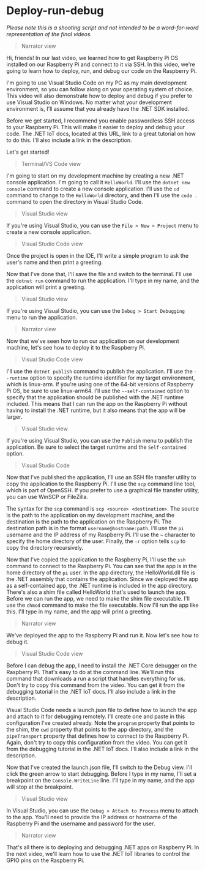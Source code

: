 # Deploy-run-debug

*Please note this is a shooting script and not intended to be a word-for-word representation of the final videos.*

> Narrator view

Hi, friends! In our last video, we learned how to get Raspberry Pi OS installed on our Raspberry Pi and connect to it via SSH. In this video, we're going to learn how to deploy, run, and debug our code on the Raspberry Pi.

I'm going to use Visual Studio Code on my PC as my main development environment, so you can follow along on your operating system of choice. This video will also demonstrate how to deploy and debug if you prefer to use Visual Studio on Windows. No matter what your development environment is, I'll assume that you already have the .NET SDK installed.

Before we get started, I recommend you enable passwordless SSH access to your Raspberry Pi. This will make it easier to deploy and debug your code. The .NET IoT docs, located at this URL, link to a great tutorial on how to do this. I'll also include a link in the description.

Let's get started!

> Terminal/VS Code view

I'm going to start on my development machine by creating a new .NET console application. I'm going to call it `HelloWorld`. I'll use the `dotnet new console` command to create a new console application. I'll use the `cd` command to change to the `HelloWorld` directory, and then I'll use the `code .` command to open the directory in Visual Studio Code.

> Visual Studio view

If you're using Visual Studio, you can use the `File > New > Project` menu to create a new console application.

> Visual Studio Code view

Once the project is open in the IDE, I'll write a simple program to ask the user's name and then print a greeting.

Now that I've done that, I'll save the file and switch to the terminal. I'll use the `dotnet run` command to run the application. I'll type in my name, and the application will print a greeting.

> Visual Studio view

If you're using Visual Studio, you can use the `Debug > Start Debugging` menu to run the application.

> Narrator view

Now that we've seen how to run our application on our development machine, let's see how to deploy it to the Raspberry Pi.

> Visual Studio Code view

I'll use the `dotnet publish` command to publish the application. I'll use the `--runtime` option to specify the runtime identifier for my target environment, which is linux-arm. If you're using one of the 64-bit versions of Raspberry Pi OS, be sure to use linux-arm64. I'll use the `--self-contained` option to specify that the application should be published with the .NET runtime included. This means that I can run the app on the Raspberry Pi without having to install the .NET runtime, but it also means that the app will be larger.

> Visual Studio view

If you're using Visual Studio, you can use the `Publish` menu to publish the application. Be sure to select the target runtime and the `Self-contained` option.

> Visual Studio Code

Now that I've published the application, I'll use an SSH file transfer utility to copy the application to the Raspberry Pi. I'll use the `scp` command line tool, which is part of OpenSSH. If you prefer to use a graphical file transfer utility, you can use WinSCP or FileZilla.

 The syntax for the `scp` command is `scp <source> <destination>`. The source is the path to the application on my development machine, and the destination is the path to the application on the Raspberry Pi. The destination path is in the format `username@hostname:path`. I'll use the `pi` username and the IP address of my Raspberry Pi. I'll use the `~` character to specify the home directory of the user. Finally, the `-r` option tells `scp` to copy the directory recursively.

Now that I've copied the application to the Raspberry Pi, I'll use the `ssh` command to connect to the Raspberry Pi. You can see that the app is in the home directory of the `pi` user. In the app directory, the HelloWorld.dll file is the .NET assembly that contains the application. Since we deployed the app as a self-contained app, the .NET runtime is included in the app directory. There's also a shim file called HelloWorld that's used to launch the app. Before we can run the app, we need to make the shim file executable. I'll use the `chmod` command to make the file executable. Now I'll run the app like this. I'll type in my name, and the app will print a greeting.

> Narrator view

We've deployed the app to the Raspberry Pi and run it. Now let's see how to debug it.

> Visual Studio Code view

Before I can debug the app, I need to install the .NET Core debugger on the Raspberry Pi. That's easy to do at the command line. We'll run this command that downloads a run a script that handles everything for us. Don't try to copy this command from the video. You can get it from the debugging tutorial in the .NET IoT docs. I'll also include a link in the description.

Visual Studio Code needs a launch.json file to define how to launch the app and attach to it for debugging remotely. I'll create one and paste in this configuration I've created already. Note the `program` property that points to the shim, the `cwd` property that points to the app directory, and the `pipeTransport` property that defines how to connect to the Raspberry Pi. Again, don't try to copy this configuration from the video. You can get it from the debugging tutorial in the .NET IoT docs. I'll also include a link in the description.

Now that I've created the launch.json file, I'll switch to the Debug view. I'll click the green arrow to start debugging. Before I type in my name, I'll set a breakpoint on the `Console.WriteLine` line. I'll type in my name, and the app will stop at the breakpoint. 

> Visual Studio view

In Visual Studio, you can use the `Debug > Attach to Process` menu to attach to the app. You'll need to provide the IP address or hostname of the Raspberry Pi and the username and password for the user.

> Narrator view

That's all there is to deploying and debugging .NET apps on Raspberry Pi. In the next video, we'll learn how to use the .NET IoT libraries to control the GPIO pins on the Raspberry Pi.
